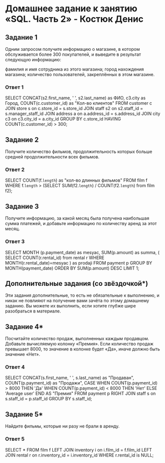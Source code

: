 # Домашнее задание к занятию «SQL. Часть 2» - Костюк Денис

## Задание 1
Одним запросом получите информацию о магазине, в котором обслуживается более 300 покупателей, и выведите в результат следующую информацию:

фамилия и имя сотрудника из этого магазина;
город нахождения магазина;
количество пользователей, закреплённых в этом магазине.

### Ответ 1

SELECT CONCAT(s2.first_name, ' ', s2.last_name) as ФИО, c3.city as Город, COUNT(c.customer_id) as "Кол-во клиентов"
FROM customer c
JOIN store s on c.store_id = s.store_id
JOIN staff s2 on s2.staff_id = s.manager_staff_id
JOIN address a on a.address_id = s.address_id
JOIN city c3 on c3.city_id = a.city_id
GROUP BY c.store_id
HAVING COUNT(c.customer_id) > 300;


## Задание 2
Получите количество фильмов, продолжительность которых больше средней продолжительности всех фильмов.

### Ответ 2

SELECT COUNT(f.`length`) as "кол-во длинных фильмов" 
FROM film f 
WHERE  f.`length` > (SELECT SUM(f2.`length`) / COUNT(f2.`length`) from film f2);

## Задание 3
Получите информацию, за какой месяц была получена наибольшая сумма платежей, и добавьте информацию по количеству аренд за этот месяц.

### Ответ 3

SELECT MONTH (p.payment_date) as mesyac, SUM(p.amount) as summa, (
	SELECT COUNT(r.rental_id) 
	from rental r 
	WHERE MONTH(r.rental_date)=mesyac
) as prodaji
FROM payment p 
GROUP BY MONTH(payment_date)
ORDER BY SUM(p.amount) DESC
LIMIT 1;

## Дополнительные задания (со звёздочкой*)
Эти задания дополнительные, то есть не обязательные к выполнению, и никак не повлияют на получение вами зачёта по этому домашнему заданию. Вы можете их выполнить, если хотите глубже шире разобраться в материале.

## Задание 4*
Посчитайте количество продаж, выполненных каждым продавцом. Добавьте вычисляемую колонку «Премия». Если количество продаж превышает 8000, то значение в колонке будет «Да», иначе должно быть значение «Нет».

### Ответ 4

SELECT CONCAT(s.first_name, ' ', s.last_name) as "Продаван", COUNT(p.payment_id) as "Продажи",
	CASE
		WHEN COUNT(p.payment_id) > 8000 THEN 'Да'
		WHEN COUNT(p.payment_id) < 8000 THEN 'Нет'
	ELSE 'Average user'
	END AS "Премия"
FROM payment p 
RIGHT JOIN staff s on s.staff_id = p.staff_id 
GROUP BY s.staff_id;

## Задание 5*
Найдите фильмы, которые ни разу не брали в аренду.

### Ответ 5

SELECT *
FROM film f 
LEFT JOIN inventory i on i.film_id = f.film_id 
LEFT JOIN rental r on r.inventory_id = i.inventory_id 
WHERE r.rental_id is NULL;
